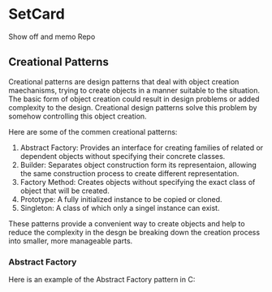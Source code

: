 # SetCard
Show off and memo Repo

## Creational Patterns

Creational patterns are design patterns that deal with object creation maechanisms, trying to create objects in a manner suitable to the situation. The basic form of object creation could result in design problems or added complexity to the design. Creational design patterns solve this problem by somehow controlling this object creation.

Here are some of the commen creational patterns:
1. Abstract Factory:  Provides an interface for creating families of related or dependent objects without specifying their concrete classes.
2. Builder: Separates object construction form its representaion, allowing the same construction process to create different representation.
3. Factory Method: Creates objects without specifying the exact class of object that will be created.
4. Prototype: A fully initialized instance to be copied or cloned.
5. Singleton: A class of which only a singel instance can exist.

These patterns provide a convenient way to create objects and help to reduce the complexity in the desgn be breaking down the creation process into smaller, more manageable parts.

### Abstract Factory

Here is an example of the Abstract Factory pattern in C:
